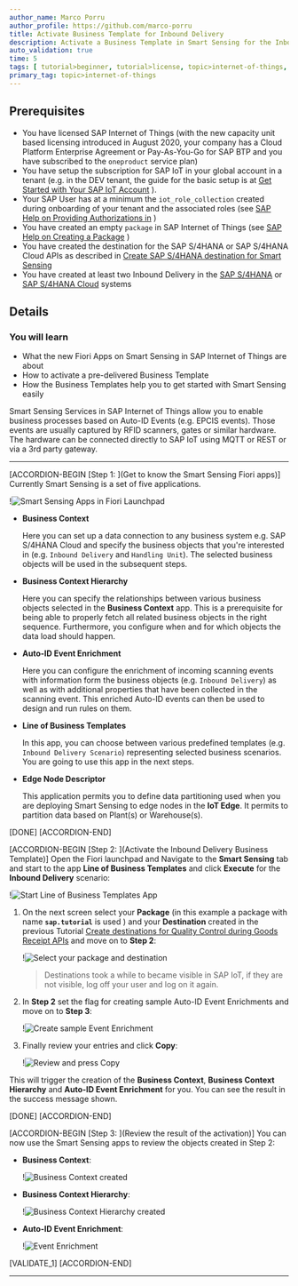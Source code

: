 ```yaml
---
author_name: Marco Porru
author_profile: https://github.com/marco-porru
title: Activate Business Template for Inbound Delivery
description: Activate a Business Template in Smart Sensing for the Inbound Delivery scenario.
auto_validation: true
time: 5
tags: [ tutorial>beginner, tutorial>license, topic>internet-of-things, products>sap-internet-of-things, products>sap-business-technology-platform  ]
primary_tag: topic>internet-of-things
---
```


## Prerequisites
-   You have licensed SAP Internet of Things (with the new capacity unit based licensing introduced in August 2020, your company has a Cloud Platform Enterprise Agreement or Pay-As-You-Go for SAP BTP and you have subscribed to the `oneproduct` service plan)
-   You have setup the subscription for SAP IoT in your global account in a tenant (e.g. in the DEV tenant, the guide for the basic setup is at [Get Started with Your SAP IoT Account](https://help.sap.com/viewer/195126f4601945cba0886cbbcbf3d364/latest/en-US/bfe6a46a13d14222949072bf330ff2f4.html) ).
-   Your SAP User has at a minimum the `iot_role_collection` created during onboarding of your tenant and the associated roles (see [SAP Help on Providing Authorizations in](https://help.sap.com/viewer/195126f4601945cba0886cbbcbf3d364/latest/en-US/2810dd61e0a8446d839c936f341ec46d.html) )
-   You have created an empty `package` in SAP Internet of Things (see [SAP Help on Creating a Package](https://help.sap.com/viewer/e057ad687acc4d2d8f2893609aff248b/latest/en-US/5ba36c7bc9af4576997f72d6dddfc951.html) )
-   You have created the destination for the SAP S/4HANA or SAP S/4HANA Cloud APIs as described in [Create SAP S/4HANA destination for Smart Sensing](iot-smartsensing-s4destinations)
-   You have created at least two Inbound Delivery in the [SAP S/4HANA](https://help.sap.com/viewer/2f36056ae9a044bba55bcbad204b7bc5/LATEST/en-US/439204028f9c4c7e9b91f04432db3879.html) or [SAP S/4HANA Cloud](https://help.sap.com/viewer/588780cab2774a7ab9fffca3a7f919fe/LATEST/en-US/439204028f9c4c7e9b91f04432db3879.html) systems

## Details
### You will learn
-   What the new Fiori Apps on Smart Sensing in SAP Internet of Things are about
-   How to activate a pre-delivered Business Template
-   How the Business Templates help you to get started with Smart Sensing easily

Smart Sensing Services in SAP Internet of Things allow you to enable business processes based on Auto-ID Events (e.g. EPCIS events). Those events are usually captured by RFID scanners, gates or similar hardware. The hardware can be connected directly to SAP IoT using MQTT or REST or via a 3rd party gateway.

---

[ACCORDION-BEGIN [Step 1: ](Get to know the Smart Sensing Fiori apps)]
Currently Smart Sensing is a set of five applications.

!![Smart Sensing Apps in Fiori Launchpad](SmartSensing.png)

-   **Business Context**

      Here you can set up a data connection to any business system e.g. SAP S/4HANA Cloud and specify the business objects that you're interested in (e.g. `Inbound Delivery` and `Handling Unit`). The selected business objects will be used in the subsequent steps.

-   **Business Context Hierarchy**

      Here you can specify the relationships between various business objects selected in the **Business Context** app. This is a prerequisite for being able to properly fetch all related business objects in the right sequence. Furthermore, you configure when and for which objects the data load should happen.

-   **Auto-ID Event Enrichment**

      Here you can configure the enrichment of incoming scanning events with information form the business objects (e.g. `Inbound Delivery`) as well as with additional properties that have been collected in the scanning event. This enriched Auto-ID events can then be used to design and run rules on them.

-   **Line of Business Templates**

      In this app, you can choose between various predefined templates (e.g. `Inbound Delivery Scenario`) representing selected business scenarios. You are going to use this app in the next steps.

-   **Edge Node Descriptor**      

      This application permits you to define data partitioning used when you are deploying Smart Sensing to edge nodes in the **IoT Edge**. It permits to partition data based on Plant(s) or Warehouse(s).

[DONE]
[ACCORDION-END]

[ACCORDION-BEGIN [Step 2: ](Activate the Inbound Delivery Business Template)]
Open the Fiori launchpad and Navigate to the **Smart Sensing** tab and start to the app **Line of Business Templates** and click **Execute** for the **Inbound Delivery** scenario:

!![Start Line of Business Templates App](ActivateTemplate1.png)

1.  On the next screen select your **Package** (in this example a package with name  **`sap.tutorial`** is used ) and your **Destination** created in the previous Tutorial [Create destinations for Quality Control during Goods Receipt APIs](iot-smartsensing-qcgr-destinations) and move on to **Step 2**:

    !![Select your package and destination](ActivateTemplate2.png)

    > Destinations took a while to became visible in SAP IoT, if they are not visible, log off your user and log on it again.

2.  In **Step 2** set the flag for creating sample Auto-ID Event Enrichments and move on to **Step 3**:

    !![Create sample Event Enrichment](ActivateTemplate3.png)

3.  Finally review your entries and click **Copy**:

    !![Review and press Copy](CopyTemplate.png)

This will trigger the creation of the **Business Context**, **Business Context Hierarchy** and **Auto-ID Event Enrichment** for you. You can see the result in the success message shown.

[DONE]
[ACCORDION-END]

[ACCORDION-BEGIN [Step 3: ](Review the result of the activation)]
You can now use the Smart Sensing apps to review the objects created in Step 2:

-   **Business Context**:

    !![Business Context created](BusinessContext.png)

-   **Business Context Hierarchy**:

    !![Business Context Hierarchy created](BusinessContextHierarchy.png)

-   **Auto-ID Event Enrichment**:

    !![Event Enrichment](EventEnrichment.png)

[VALIDATE_1]
[ACCORDION-END]

---
